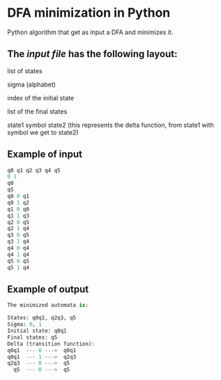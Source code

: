 # DFA minimization in Python

  Python algorithm that get as input a DFA and minimizes it.
  
## The *input file* has the following layout:

list of states

sigma (alphabet)

index of the initial state

list of the final states

state1 symbol state2 (this represents the delta function, from state1 with symbol we get to state2)

## Example of input

``` python
q0 q1 q2 q3 q4 q5
0 1
q0
q5
q0 0 q1
q0 1 q2
q1 0 q0
q1 1 q3
q2 0 q5
q2 1 q4
q3 0 q5
q3 1 q4
q4 0 q4
q4 1 q4
q5 0 q5
q5 1 q4
```

## Example of output

``` python
The minimized automata is: 

States: q0q1, q2q3, q5
Sigma: 0, 1
Initial state: q0q1
Final states: q5
Delta (transition function):
q0q1  --- 0 --->  q0q1
q0q1  --- 1 --->  q2q3
q2q3  --- 0 --->  q5
  q5  --- 0 --->  q5
```
